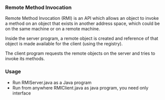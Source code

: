 ### Remote Method Invocation
Remote Method Invocation (RMI) is an API which allows an object to invoke a method on an object that exists in another address space, which could be on the same machine or on a remote machine. 

Inside the server program, a remote object is created and reference of that object is made available for the client (using the registry).

The client program requests the remote objects on the server and tries to invoke its methods.


### Usage
- Run RMIServer.java as a Java program 
- Run from anywhere RMIClient.java as java program, you need only interface
